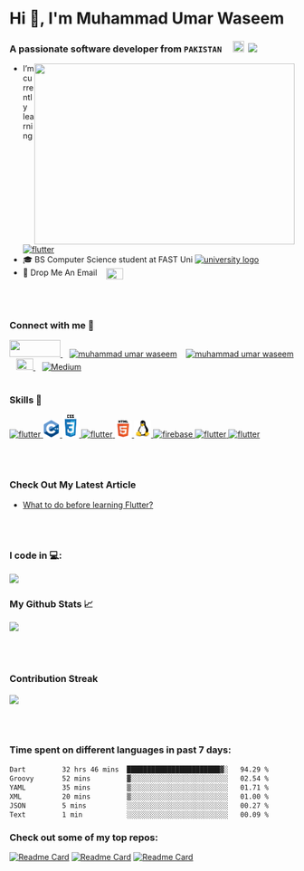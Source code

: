 # Hi 👋, I'm Muhammad Umar Waseem


### A passionate software developer from ` PAKISTAN ` &nbsp; &nbsp; <img src="https://images.emojiterra.com/twitter/512px/1f1f5-1f1f0.png" height=20 width=20 /> &nbsp;![](https://komarev.com/ghpvc/?username=Umar-Waseem)
<img align="right" src="https://raw.githubusercontent.com/gist/patevs/b007a0e98fb216438d4cbf559fac4166/raw/88f20c9d749d756be63f22b09f3c4ac570bc5101/programming.gif" width="460" height="320" />  

- I’m currently learning &nbsp; <a href="https://www.java.com/en/" target="_blank" rel="noreferrer"> <img src="https://dev.java/assets/images/java-logo-vert-blk.png" alt="flutter" width="40" height="40"/> </a>
- 🎓 BS Computer Science student at FAST Uni <a href="http://isb.nu.edu.pk/" target="_blank" rel="noreferrer"> <img src="http://isb.nu.edu.pk/assets/images/logo.png" alt="university logo" width="20" height="20"/> </a>
- 📧 Drop Me An Email &nbsp;&nbsp;  <a href="mailto:umar.waseem@gmail.com" target="blank"><img align="center" src="https://mailmeteor.com/logos/assets/PNG/Gmail_Logo_256px.png" alt="" height="20" width="30" /></a> <br> 




<br> <br>

### Connect with me 🤝
<div align = "left">
<a href="https://g.dev/umar-waseem" target="blank"><img src="https://www.gstatic.com/devrel-devsite/prod/vf0a37f79faad17a4ba7ad32be120d7095e49b17f56e183e15bf9d3819216d0c9/developers/images/lockup.svg" alt="" height="30" width="90" />
</a>   &nbsp;&nbsp;        <a href="https://www.linkedin.com/in/umarwaseem/" target="blank"><img src="https://raw.githubusercontent.com/rahuldkjain/github-profile-readme-generator/master/src/images/icons/Social/linked-in-alt.svg" alt="muhammad umar waseem" height="30" width="30" /></a>   &nbsp;&nbsp;      <a href="https://stackoverflow.com/users/17903563/muhammad-umar-waseem" target="blank"><img  src="https://raw.githubusercontent.com/rahuldkjain/github-profile-readme-generator/master/src/images/icons/Social/stack-overflow.svg" alt="muhammad umar waseem" height="30" width="30" /></a>  &nbsp;&nbsp;       <a href="mailto:umar.waseem@gmail.com" target="blank"><img  src="https://mailmeteor.com/logos/assets/PNG/Gmail_Logo_256px.png" alt="" height="20" width="30" />         </a>         &nbsp;&nbsp;
<a href="https://medium.com/@umar.waseem" target="blank"><img src="https://play-lh.googleusercontent.com/hB9t3Z-mi284_49HA3nAuhO-W5Cyhje7r2P9McdgORoVCd-0SV54c12NMQWLHnqALw" alt="Medium" height="30" width="30" /></a>

</div> <br>






### Skills 💪

<p> 
<a href="https://developer.mozilla.org/en-US/docs/Web/JavaScript" target="_blank" rel="noreferrer"> <img src="https://copm.s3.amazonaws.com/189aa059.png" alt="flutter" width="30" height="30"/> </a>
<a href="https://www.w3schools.com/cpp/" target="_blank" rel="noreferrer"> <img src="https://raw.githubusercontent.com/devicons/devicon/master/icons/cplusplus/cplusplus-original.svg" alt="cplusplus" width="30" height="30"/> </a> <a href="https://www.w3schools.com/css/" target="_blank" rel="noreferrer"> <img src="https://raw.githubusercontent.com/devicons/devicon/master/icons/css3/css3-original-wordmark.svg" alt="css3" width="30" height="40"/> </a> <a href="https://flutter.dev" target="_blank" rel="noreferrer"> <img src="https://www.vectorlogo.zone/logos/flutterio/flutterio-icon.svg" alt="flutter" width="30" height="30"/> </a> <a href="https://www.w3.org/html/" target="_blank" rel="noreferrer"> <img src="https://raw.githubusercontent.com/devicons/devicon/master/icons/html5/html5-original-wordmark.svg" alt="html5" width="30" height="30"/> </a> <a href="https://www.linux.org/" target="_blank" rel="noreferrer"> <img src="https://raw.githubusercontent.com/devicons/devicon/master/icons/linux/linux-original.svg" alt="linux" width="30" height="30"/> </a> <a href="https://firebase.google.com" target="_blank" rel="noreferrer"> <img src="https://img.icons8.com/color/452/firebase.png" alt="firebase" width="30" height="30"/> </a> <a href="https://nodejs.org/en/" target="_blank" rel="noreferrer"> <img src="https://nodejs.org/static/images/logo.svg" alt="flutter" width="30" height="30"/> </a> <a href="https://www.oracle.com/database/" target="_blank" rel="noreferrer"> <img src="https://miro.medium.com/max/750/1*x5D-t_6hTxA_5YDtAZJZvw.jpeg" alt="flutter" width="60" height="40"/> </a></p>

<br> <br>

### Check Out My Latest Article 

- <a target="_blank" href="https://medium.com/@umar.waseem/things-you-need-to-know-before-starting-flutter-af8c7639f7ab">What to do before learning Flutter?</a>

<br> <br>

### I code in 💻:

<img  src = "https://github-readme-stats.vercel.app/api/top-langs/?username=Umar-Waseem&layout=compact&theme=dracula&border_radius=18&langs_count=10" >&nbsp;&nbsp;&nbsp;&nbsp;&nbsp;&nbsp;&nbsp;

### My Github Stats 📈

<img src = "https://github-readme-stats.vercel.app/api?username=Umar-Waseem&show_icons=true&theme=dracula&title_color=fffff1&border_radius=18" >


<br> <br>


### Contribution Streak
<p>
<img align="center" src="https://github-readme-streak-stats.herokuapp.com?user=Umar-Waseem&theme=dracula">
</p>

<br> <br>

### Time spent on different languages in past 7 days:

<!--START_SECTION:waka-->

```text
Dart         32 hrs 46 mins  ███████████████████████▓░   94.29 %
Groovy       52 mins         ▓░░░░░░░░░░░░░░░░░░░░░░░░   02.54 %
YAML         35 mins         ▒░░░░░░░░░░░░░░░░░░░░░░░░   01.71 %
XML          20 mins         ▒░░░░░░░░░░░░░░░░░░░░░░░░   01.00 %
JSON         5 mins          ░░░░░░░░░░░░░░░░░░░░░░░░░   00.27 %
Text         1 min           ░░░░░░░░░░░░░░░░░░░░░░░░░   00.09 %
```

<!--END_SECTION:waka-->

### Check out some of my top repos:

[![Readme Card](https://github-readme-stats.vercel.app/api/pin/?username=Umar-Waseem&repo=Chat-Flutter-Firebase&show_owner=true&theme=dracula)](https://github.com/Umar-Waseem/Chat-Flutter-Firebase)
[![Readme Card](https://github-readme-stats.vercel.app/api/pin/?username=Umar-Waseem&repo=Movie-App-Flutter&show_owner=true&theme=dracula)](https://github.com/Umar-Waseem/Movie-App-Flutter)
[![Readme Card](https://github-readme-stats.vercel.app/api/pin/?username=Umar-Waseem&repo=Shop-App-Flutter-Firebase&show_owner=true&theme=dracula)](https://github.com/Umar-Waseem/Shop-App-Flutter-Firebase)





